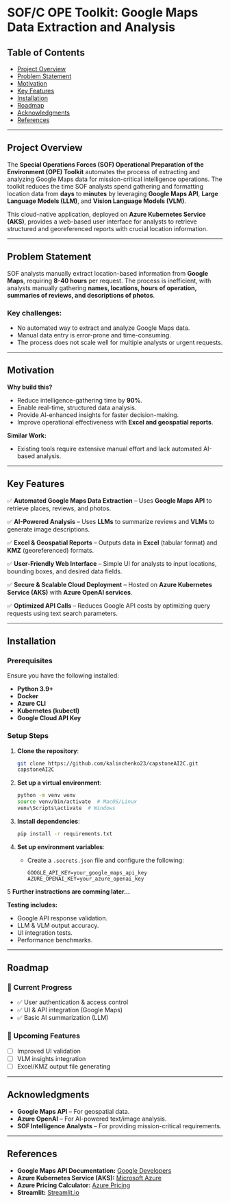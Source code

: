 # SOF/C OPE Toolkit: Google Maps Data Extraction and Analysis

## Table of Contents
- [Project Overview](#project-overview)
- [Problem Statement](#problem-statement)
- [Motivation](#motivation)
- [Key Features](#key-features)
- [Installation](#installation)
- [Roadmap](#roadmap)
- [Acknowledgments](#acknowledgments)
- [References](#references)

---

## Project Overview

The **Special Operations Forces (SOF) Operational Preparation of the Environment (OPE) Toolkit** automates the process of extracting and analyzing Google Maps data for mission-critical intelligence operations. The toolkit reduces the time SOF analysts spend gathering and formatting location data from **days** to **minutes** by leveraging **Google Maps API**, **Large Language Models (LLM)**, and **Vision Language Models (VLM)**.

This cloud-native application, deployed on **Azure Kubernetes Service (AKS)**, provides a web-based user interface for analysts to retrieve structured and georeferenced reports with crucial location information.

---

## Problem Statement

SOF analysts manually extract location-based information from **Google Maps**, requiring **8-40 hours** per request. The process is inefficient, with analysts manually gathering **names, locations, hours of operation, summaries of reviews, and descriptions of photos**.

### Key challenges:
- No automated way to extract and analyze Google Maps data.
- Manual data entry is error-prone and time-consuming.
- The process does not scale well for multiple analysts or urgent requests.

---

## Motivation

**Why build this?**
- Reduce intelligence-gathering time by **90%**.
- Enable real-time, structured data analysis.
- Provide AI-enhanced insights for faster decision-making.
- Improve operational effectiveness with **Excel and geospatial reports**.

**Similar Work:**
- Existing tools require extensive manual effort and lack automated AI-based analysis.

---

## Key Features

✅ **Automated Google Maps Data Extraction** – Uses **Google Maps API** to retrieve places, reviews, and photos.

✅ **AI-Powered Analysis** – Uses **LLMs** to summarize reviews and **VLMs** to generate image descriptions.

✅ **Excel & Geospatial Reports** – Outputs data in **Excel** (tabular format) and **KMZ** (georeferenced) formats.

✅ **User-Friendly Web Interface** – Simple UI for analysts to input locations, bounding boxes, and desired data fields.

✅ **Secure & Scalable Cloud Deployment** – Hosted on **Azure Kubernetes Service (AKS)** with **Azure OpenAI services**.

✅ **Optimized API Calls** – Reduces Google API costs by optimizing query requests using text search parameters.

---

## Installation

### Prerequisites
Ensure you have the following installed:
- **Python 3.9+**
- **Docker**
- **Azure CLI**
- **Kubernetes (kubectl)**
- **Google Cloud API Key**

### Setup Steps
1. **Clone the repository**:
   ```sh
   git clone https://github.com/kalinchenko23/capstoneAI2C.git
   capstoneAI2C
   ```

2. **Set up a virtual environment**:
   ```sh
   python -m venv venv
   source venv/bin/activate  # MacOS/Linux
   venv\Scripts\activate  # Windows
   ```

3. **Install dependencies**:
   ```sh
   pip install -r requirements.txt
   ```

4. **Set up environment variables**:
   - Create a `.secrets.json` file and configure the following:
     ```
     GOOGLE_API_KEY=your_google_maps_api_key
     AZURE_OPENAI_KEY=your_azure_openai_key
     ```

5 **Further instractions are comming later...**

**Testing includes:**
- Google API response validation.
- LLM & VLM output accuracy.
- UI integration tests.
- Performance benchmarks.

---

## Roadmap

### 📌 Current Progress
- ✅ User authentication & access control
- ✅ UI & API integration (Google Maps)
- ✅ Basic AI summarization (LLM)


### 🚀 Upcoming Features
- [ ] Improved UI validation
- [ ] VLM insights integration
- [ ] Excel/KMZ output file generating

---

## Acknowledgments

- **Google Maps API** – For geospatial data.
- **Azure OpenAI** – For AI-powered text/image analysis.
- **SOF Intelligence Analysts** – For providing mission-critical requirements.

---

## References

- **Google Maps API Documentation:** [Google Developers](https://developers.google.com/maps/documentation/places/web-service)
- **Azure Kubernetes Service (AKS):** [Microsoft Azure](https://azure.microsoft.com/en-us/products/kubernetes-service)
- **Azure Pricing Calculator:** [Azure Pricing](https://azure.microsoft.com/en-us/pricing/calculator/)
- **Streamlit:** [Streamlit.io](https://streamlit.io/)
